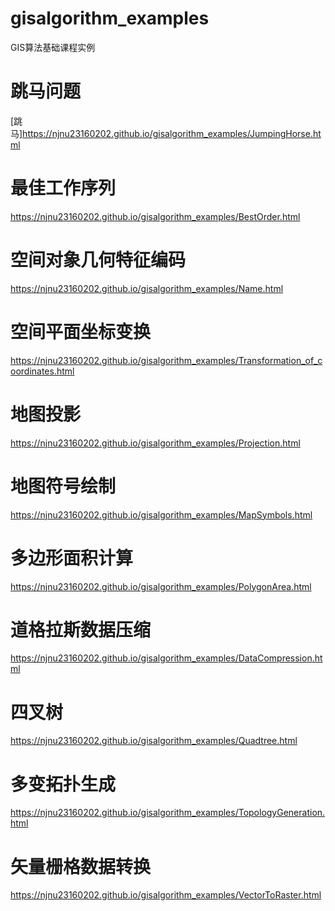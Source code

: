 # gisalgorithm_examples
GIS算法基础课程实例
# 跳马问题
[跳马]https://njnu23160202.github.io/gisalgorithm_examples/JumpingHorse.html
# 最佳工作序列
https://njnu23160202.github.io/gisalgorithm_examples/BestOrder.html
# 空间对象几何特征编码
https://njnu23160202.github.io/gisalgorithm_examples/Name.html
# 空间平面坐标变换
https://njnu23160202.github.io/gisalgorithm_examples/Transformation_of_coordinates.html
# 地图投影
https://njnu23160202.github.io/gisalgorithm_examples/Projection.html
# 地图符号绘制
https://njnu23160202.github.io/gisalgorithm_examples/MapSymbols.html
# 多边形面积计算
https://njnu23160202.github.io/gisalgorithm_examples/PolygonArea.html
# 道格拉斯数据压缩
https://njnu23160202.github.io/gisalgorithm_examples/DataCompression.html
# 四叉树
https://njnu23160202.github.io/gisalgorithm_examples/Quadtree.html
# 多变拓扑生成
https://njnu23160202.github.io/gisalgorithm_examples/TopologyGeneration.html
# 矢量栅格数据转换
https://njnu23160202.github.io/gisalgorithm_examples/VectorToRaster.html
